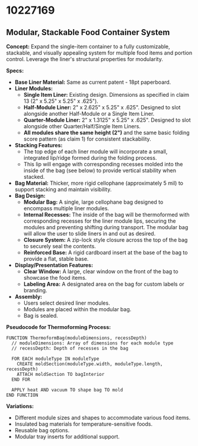 # 10227169

## Modular, Stackable Food Container System

**Concept:** Expand the single-item container to a fully customizable, stackable, and visually appealing system for multiple food items and portion control. Leverage the liner's structural properties for modularity.

**Specs:**

*   **Base Liner Material:** Same as current patent - 18pt paperboard.
*   **Liner Modules:**
    *   **Single Item Liner:** Existing design. Dimensions as specified in claim 13 (2" x 5.25" x 5.25" x .625").
    *   **Half-Module Liner:** 2" x 2.625" x 5.25" x .625".  Designed to slot alongside another Half-Module or a Single Item Liner.
    *   **Quarter-Module Liner:** 2" x 1.3125" x 5.25" x .625". Designed to slot alongside other Quarter/Half/Single Item Liners.
    *   **All modules share the same height (2")** and the same basic folding score pattern (as claim 1) for consistent stackability.
*   **Stacking Features:**
    *   The top edge of each liner module will incorporate a small, integrated lip/ridge formed during the folding process.
    *   This lip will engage with corresponding recesses molded into the inside of the bag (see below) to provide vertical stability when stacked.
*   **Bag Material:** Thicker, more rigid cellophane (approximately 5 mil) to support stacking and maintain visibility.
*   **Bag Design:**
    *   **Modular Bag:** A single, large cellophane bag designed to encompass multiple liner modules.
    *   **Internal Recesses:** The inside of the bag will be thermoformed with corresponding recesses for the liner module lips, securing the modules and preventing shifting during transport. The modular bag will allow the user to slide liners in and out as desired.
    *   **Closure System:** A zip-lock style closure across the top of the bag to securely seal the contents.
    *   **Reinforced Base:** A rigid cardboard insert at the base of the bag to provide a flat, stable base.
*   **Display/Presentation Features:**
    *   **Clear Window:** A large, clear window on the front of the bag to showcase the food items.
    *   **Labeling Area:** A designated area on the bag for custom labels or branding.
*   **Assembly:**
    *   Users select desired liner modules.
    *   Modules are placed within the modular bag.
    *   Bag is sealed.

**Pseudocode for Thermoforming Process:**

```
FUNCTION ThermoformBag(moduleDimensions, recessDepth)
  // moduleDimensions: Array of dimensions for each module type
  // recessDepth: Depth of recesses in the bag

  FOR EACH moduleType IN moduleType
    CREATE moldSection(moduleType.width, moduleType.length, recessDepth)
    ATTACH moldSection TO bagInterior
  END FOR

  APPLY heat AND vacuum TO shape bag TO mold
END FUNCTION
```

**Variations:**

*   Different module sizes and shapes to accommodate various food items.
*   Insulated bag materials for temperature-sensitive foods.
*   Reusable bag options.
*   Modular tray inserts for additional support.